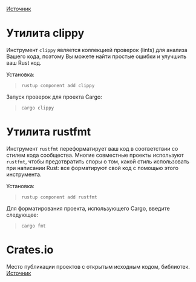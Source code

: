 [Источник](https://doc.rust-lang.ru/book/appendix-04-useful-development-tools.html?highlight=clipp#%D0%91%D0%BE%D0%BB%D1%8C%D1%88%D0%B5-%D0%BF%D1%80%D0%BE%D0%B2%D0%B5%D1%80%D0%BE%D0%BA-%D1%81-clippy)

# Утилита clippy

Инструмент `clippy` является коллекцией проверок (lints) для анализа Вашего кода, поэтому Вы можете найти простые ошибки и улучшить ваш Rust код.

Установка:

> `rustup component add clippy`

Запуск проверок для проекта Cargo:

> `cargo clippy`

# Утилита rustfmt

Инструмент `rustfmt` переформатирует ваш код в соответствии со стилем кода сообщества. Многие совместные проекты используют `rustfmt`, чтобы предотвратить споры о том, какой стиль использовать при написании Rust: все форматируют свой код с помощью этого инструмента.

Установка:

> `rustup component add rustfmt`

Для форматирования проекта, использующего Cargo, введите следующее:

> `cargo fmt`



# Crates.io
Место публикации проектов с открытым исходным кодом, библиотек.
[Источник](https://crates.io/)

